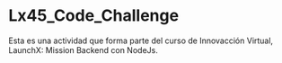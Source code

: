 # Lx45_Code_Challenge
Esta es una actividad que forma parte del curso de Innovacción Virtual, LaunchX: Mission Backend con NodeJs.
